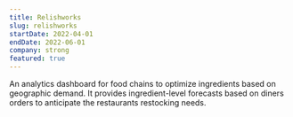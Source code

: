 ```yaml
---
title: Relishworks
slug: relishworks
startDate: 2022-04-01
endDate: 2022-06-01
company: strong
featured: true
---
```


An analytics dashboard for food chains to optimize ingredients based on geographic demand. It provides ingredient-level
forecasts based on diners orders to anticipate the restaurants restocking needs.

[//]: # "The most challenging part of this project was the development of custom charts and the handling of high-volume data. This project was a great opportunity for me to apply my skills in a challenging and exciting environment.An analytics dashboard for a food chain. The most challenging part of this project was the development of custom charts and the handling of high-volume data. This project was a great opportunity for me to apply my skills in a challenging and exciting environment."
